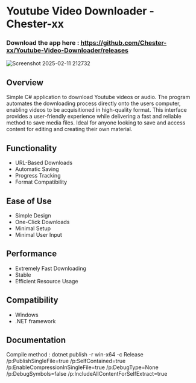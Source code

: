 # Youtube Video Downloader - Chester-xx

### Download the app here : https://github.com/Chester-xx/Youtube-Video-Downloader/releases

![Screenshot 2025-02-11 212732](https://github.com/user-attachments/assets/60133810-6fa9-405e-839f-cf07bfa28653)

## Overview
Simple C# application to download Youtube videos or audio. The program automates the downloading process directly onto the users computer, enabling videos to be acquisitioned in high-quality format. This interface provides a user-friendly experience while delivering a fast and reliable method to save media files. Ideal for anyone looking to save and access content for editing and creating their own material.

## Functionality
- URL-Based Downloads
- Automatic Saving
- Progress Tracking
- Format Compatibility

## Ease of Use
- Simple Design
- One-Click Downloads
- Minimal Setup
- Minimal User Input

## Performance
- Extremely Fast Downloading
- Stable
- Efficient Resource Usage

## Compatibility
- Windows
- .NET framework

## Documentation
Compile method : dotnet publish -r win-x64 -c Release /p:PublishSingleFile=true /p:SelfContained=true /p:EnableCompressionInSingleFile=true /p:DebugType=None /p:DebugSymbols=false /p:IncludeAllContentForSelfExtract=true
